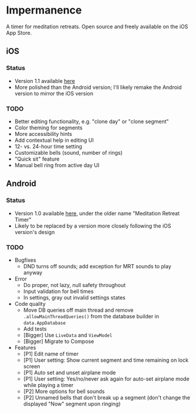 # Impermanence

A timer for meditation retreats. Open source and freely available on the iOS App Store.

## iOS

### Status

* Version 1.1 available [here](https://apps.apple.com/us/app/impermanence/id6462615517)
* More polished than the Android version; I'll likely remake the Android version to mirror the iOS version

### TODO

* Better editing functionality, e.g. "clone day" or "clone segment"
* Color theming for segments
* More accessibility hints
* Add contextual help in editing UI
* 12- vs. 24-hour time setting
* Customizable bells (sound, number of rings)
* "Quick sit" feature
* Manual bell ring from active day UI

## Android

### Status

* Version 1.0 available [here](https://play.google.com/store/apps/details?id=com.ape.meditationretreattimer&hl=en&gl=US), under the older name "Meditation Retreat Timer"
* Likely to be replaced by a version more closely following the iOS version's design

### TODO

* Bugfixes
  * DND turns off sounds; add exception for MRT sounds to play anyway
* Error
  * Do proper, not lazy, null safety throughout
  * Input validation for bell times
  * In settings, gray out invalid settings states
* Code quality
  * Move DB queries off main thread and remove `.allowMainThreadQueries()` from the database builder in `data.AppDatabase`
  * Add tests
  * [Bigger] Use `LiveData` and `ViewModel`
  * [Bigger] Migrate to Compose
* Features
  * [P1] Edit name of timer
  * [P1] User setting: Show current segment and time remaining on lock screen
  * [P1] Auto set and unset airplane mode
  * [P1] User setting: Yes/no/never ask again for auto-set airplane mode while playing a timer
  * [P2] More options for bell sounds
  * [P2] Unnamed bells that don't break up a segment (don't change the displayed "Now" segment upon ringing)
